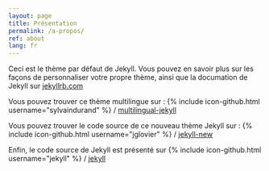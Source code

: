 ```yaml
---
layout: page
title: Présentation
permalink: /a-propos/
ref: about
lang: fr
---
```


Ceci est le thème par défaut de Jekyll. Vous pouvez en savoir plus sur les façons de personnaliser votre propre thème, ainsi que la documation de Jekyll sur [jekyllrb.com](http://jekyllrb.com/)

Vous pouvez trouver ce thème multilingue sur :
{% include icon-github.html username="sylvaindurand" %} /
[multilingual-jekyll](https://github.com/sylvaindurand/multilingual-jekyll)

Vous pouvez trouver le code source de ce nouveau thème Jekyll sur :
{% include icon-github.html username="jglovier" %} /
[jekyll-new](https://github.com/jglovier/jekyll-new)

Enfin, le code source de Jekyll est présenté sur
{% include icon-github.html username="jekyll" %} /
[jekyll](https://github.com/jekyll/jekyll)
